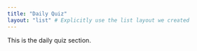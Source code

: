 ```yaml
---
title: "Daily Quiz"
layout: "list" # Explicitly use the list layout we created
---
```


This is the daily quiz section.
